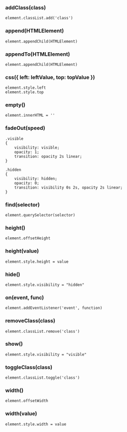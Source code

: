 
### addClass(class)

```
element.classList.add('class')
```

### append(HTMLElement)

```
element.appendChild(HTMLElement)
```

### appendTo(HTMLElement)

```
element.appendChild(HTMLElement)
```

### css({ left: leftValue, top: topValue })

```
element.style.left
element.style.top
```

### empty()

```
element.innerHTML = ''
```

### fadeOut(speed)

```
.visible
{
    visibility: visible;
    opacity: 1;
    transition: opacity 2s linear;
}                

.hidden
{
    visibility: hidden;
    opacity: 0;
    transition: visibility 0s 2s, opacity 2s linear;
}
```

### find(selector)

```
element.querySelector(selector)
```

### height()

```
element.offsetHeight
```

### height(value)

```
element.style.height = value
```

### hide()

```
element.style.visibility = "hidden"
```

### on(event, func)

```
element.addEventListener('event', function)
```

### removeClass(class)

```
element.classList.remove('class')
```

### show()

```
element.style.visibility = "visible"
```

### toggleClass(class)

```
element.classList.toggle('class')
```

### width()

```
element.offsetWidth
```

### width(value)

```
element.style.width = value
```